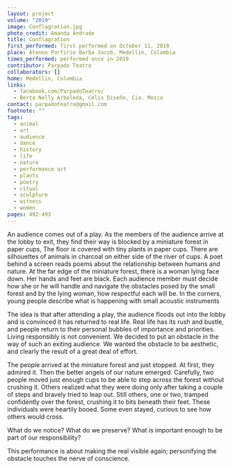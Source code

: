 ```yaml
---
layout: project
volume: "2019"
image: Conflagration.jpg
photo_credit: Amanda Andrade
title: Conflagration
first_performed: first performed on October 11, 2019
place: Ateneo Porfirio Barba Jacob, Medellin, Colombia
times_performed: performed once in 2019
contributor: Parpado Teatro
collaborators: []
home: Medellin, Colombia
links:
  - facebook.com/ParpadoTeatro/
  - Berta Nelly Arboleda, Celis Diseño, Cia. Mosca
contact: parpadoteatro@gmail.com
footnote: ""
tags:
  - animal
  - art
  - audience
  - dance
  - history
  - life
  - nature
  - performance art
  - plants
  - poetry
  - ritual
  - sculpture
  - witness
  - women
pages: 492-493
---
```


An audience comes out of a play. As the members of the audience arrive at the lobby to exit, they find their way is blocked by a miniature forest in paper cups, The floor is covered with tiny plants in paper cups. There are silhouettes of animals in charcoal on either side of the river of cups. A poet behind a screen reads poems about the relationship between humans and nature. At the far edge of the miniature forest, there is a woman lying face down. Her hands and feet are black. Each audience member must decide how she or he will handle and navigate the obstacles posed by the small forest and by the lying woman, how respectful each will be. In the corners, young people describe what is happening with small acoustic instruments

The idea is that after attending a play, the audience floods out into the lobby and is convinced it has returned to real life. Real life has its rush and bustle, and people return to their personal bubbles of importance and priorities. Living responsibly is not convenient. We decided to put an obstacle in the way of such an exiting audience. We wanted the obstacle to be aesthetic, and clearly the result of a great deal of effort.

The people arrived at the miniature forest and just stopped. At first, they admired it. Then the better angels of our nature emerged. Carefully, two people moved just enough cups to be able to step across the forest without crushing it. Others realized what they were doing only after taking a couple of steps and bravely tried to leap out. Still others, one or two, tramped confidently over the forest, crushing it to bits beneath their feet. These individuals were heartily booed. Some even stayed, curious to see how others would cross.

What do we notice? What do we preserve? What is important enough to be part of our responsibility?

This performance is about making the real visible again; personifying the obstacle touches the nerve of conscience.
